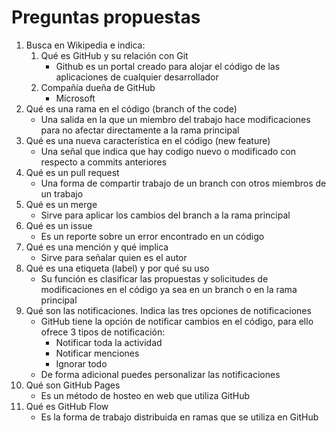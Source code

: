 # Preguntas propuestas
1. Busca en Wikipedia e indica:
   1. Qué es GitHub y su relación con Git
      * Github es un portal creado para alojar el código de las aplicaciones de cualquier desarrollador
   2. Compañía dueña de GitHub
        * Microsoft
2. Qué es una rama en el código (branch of the code)
   * Una salida en la que un miembro del trabajo hace modificaciones para no afectar directamente a la rama principal
3. Qué es una nueva característica en el código (new feature)
   * Una señal que indica que hay codigo nuevo o modificado con respecto a commits anteriores
4. Qué es un pull request 
   * Una forma de compartir trabajo de un branch con otros miembros de un trabajo
5. Qué es un merge
   * Sirve para aplicar los cambios del branch a la rama principal
6. Qué es un issue
   * Es un reporte sobre un error encontrado en un código
7. Qué es una mención y qué implica
   * Sirve para señalar quien es el autor
8. Qué es una etiqueta (label) y por qué su uso
   * Su función es clasificar las propuestas y solicitudes de modificaciones en el código ya sea en un branch o en la rama principal
9.  Qué son las notificaciones. Indica las tres opciones de notificaciones
    * GitHub tiene la opción de notificar cambios en el código, para ello ofrece 3 tipos de notificación:
      - Notificar toda la actividad
      - Notificar menciones
      - Ignorar todo
    * De forma adicional puedes personalizar las notificaciones
1.  Qué son GitHub Pages
    * Es un método de hosteo en web que utiliza GitHub
2.  Qué es GitHub Flow
    * Es la forma de trabajo distribuida en ramas que se utiliza en GitHub